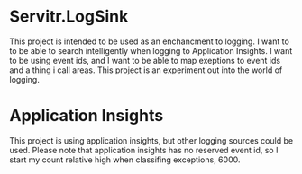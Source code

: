 # Servitr.LogSink
This project is intended to be used as an enchancment to logging. I want to to be able to search intelligently when logging to Application Insights. I want to be using event ids, and I want to be able to map exeptions to event ids and a thing i call areas. This project is an experiment out into the world of logging.

# Application Insights
This project is using application insights, but other logging sources could be used. Please note that application insights has no reserved event id, so I start my count relative high when classifing exceptions, 6000.